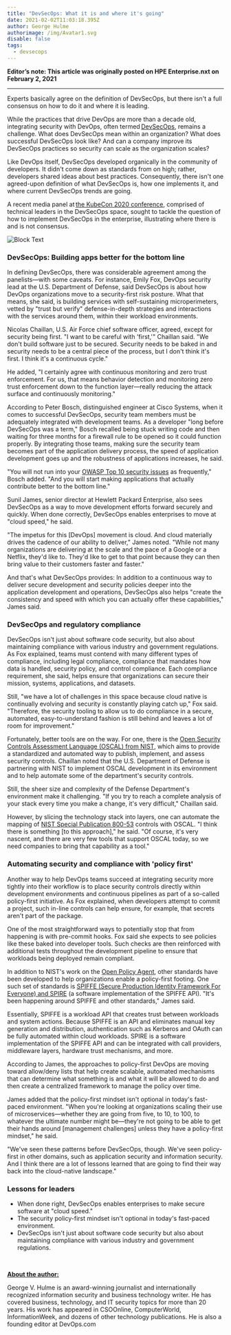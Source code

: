 ```yaml
---
title: "DevSecOps: What it is and where it's going"
date: 2021-02-02T11:03:18.395Z
author: George Hulme
authorimage: /img/Avatar1.svg
disable: false
tags:
  - devsecops
---
```

**Editor’s note: This article was originally posted on HPE Enterprise.nxt on February 2, 2021** 

- - -

Experts basically agree on the definition of DevSecOps, but there isn't a full consensus on how to do it and where it is leading. 

While the practices that drive DevOps are more than a decade old, integrating security with DevOps, often termed [DevSecOps](https://resources.whitesourcesoftware.com/blog-whitesource/devsecops), remains a challenge. What does DevSecOps mean within an organization? What does successful DevSecOps look like? And can a company improve its DevSecOps practices so security can scale as the organization scales? 

Like DevOps itself, DevSecOps developed organically in the community of developers. It didn't come down as standards from on high; rather, developers shared ideas about best practices. Consequently, there isn't one agreed-upon definition of what DevSecOps is, how one implements it, and where current DevSecOps trends are going. 

A recent media panel at [the KubeCon 2020 conference](https://events.linuxfoundation.org/kubecon-cloudnativecon-north-america/https://events.linuxfoundation.org/kubecon-cloudnativecon-north-america/), comprised of technical leaders in the DevSecOps space, sought to tackle the question of how to implement DevSecOps in the enterprise, illustrating where there is and is not consensus. 

![Block Text](/img/devsecops_-what-it-is-and-where-it-s-going.png "Block text")

### DevSecOps: Building apps better for the bottom line

In defining DevSecOps, there was considerable agreement among the panelists—with some caveats. For instance, Emily Fox, DevOps security lead at the U.S. Department of Defense, said DevSecOps is about how DevOps organizations move to a security-first risk posture. What that means, she said, is building services with self-sustaining microperimeters, vetted by "trust but verify" defense-in-depth strategies and interactions with the services around them, within their workload environments.

Nicolas Chaillan, U.S. Air Force chief software officer, agreed, except for security being first. "I want to be careful with 'first,'" Chaillan said. "We don't build software just to be secured. Security needs to be baked in and security needs to be a central piece of the process, but I don't think it's first. I think it's a continuous cycle."

He added, "I certainly agree with continuous monitoring and zero trust enforcement. For us, that means behavior detection and monitoring zero trust enforcement down to the function layer—really reducing the attack surface and continuously monitoring."

According to Peter Bosch, distinguished engineer at Cisco Systems, when it comes to successful DevSecOps, security team members must be adequately integrated with development teams. As a developer "long before DevSecOps was a term," Bosch recalled being stuck writing code and then waiting for three months for a firewall rule to be opened so it could function properly. By integrating those teams, making sure the security team becomes part of the application delivery process, the speed of application development goes up and the robustness of applications increases, he said.

"You will not run into your [OWASP Top 10 security issues](https://owasp.org/www-project-top-ten/) as frequently," Bosch added. "And you will start making applications that actually contribute better to the bottom line."

Sunil James, senior director at Hewlett Packard Enterprise, also sees DevSecOps as a way to move development efforts forward securely and quickly. When done correctly, DevSecOps enables enterprises to move at "cloud speed," he said.

"The impetus for this [DevOps] movement is cloud. And cloud materially drives the cadence of our ability to deliver," James noted. "While not many organizations are delivering at the scale and the pace of a Google or a Netflix, they'd like to. They'd like to get to that point because they can then bring value to their customers faster and faster."

And that's what DevSecOps provides: In addition to a continuous way to deliver secure development and security policies deeper into the application development and operations, DevSecOps also helps "create the consistency and speed with which you can actually offer these capabilities," James said.

### DevSecOps and regulatory compliance

DevSecOps isn't just about software code security, but also about maintaining compliance with various industry and government regulations. As Fox explained, teams must contend with many different types of compliance, including legal compliance, compliance that mandates how data is handled, security policy, and control compliance. Each compliance requirement, she said, helps ensure that organizations can secure their mission, systems, applications, and datasets.

Still, "we have a lot of challenges in this space because cloud native is continually evolving and security is constantly playing catch up," Fox said. "Therefore, the security tooling to allow us to do compliance in a secure, automated, easy-to-understand fashion is still behind and leaves a lot of room for improvement."

Fortunately, better tools are on the way. For one, there is the [Open Security Controls Assessment Language (OSCAL) from NIST](https://pages.nist.gov/OSCAL/), which aims to provide a standardized and automated way to publish, implement, and assess security controls. Chaillan noted that the U.S. Department of Defense is partnering with NIST to implement OSCAL development in its environment and to help automate some of the department's security controls.

Still, the sheer size and complexity of the Defense Department's environment make it challenging. "If you try to reach a complete analysis of your stack every time you make a change, it's very difficult," Chaillan said.

However, by slicing the technology stack into layers, one can automate the mapping of [NIST Special Publication 800-53](https://nvd.nist.gov/800-53) controls with OSCAL. "I think there is something [to this approach]," he said. "Of course, it's very nascent, and there are very few tools that support OSCAL today, so we need companies to bring that capability as a tool."

### Automating security and compliance with 'policy first'

Another way to help DevOps teams succeed at integrating security more tightly into their workflow is to place security controls directly within development environments and continuous pipelines as part of a so-called policy-first initiative. As Fox explained, when developers attempt to commit a project, such in-line controls can help ensure, for example, that secrets aren't part of the package.

One of the most straightforward ways to potentially stop that from happening is with pre-commit hooks. Fox said she expects to see policies like these baked into developer tools. Such checks are then reinforced with additional tests throughout the development pipeline to ensure that workloads being deployed remain compliant.

In addition to NIST's work on the [Open Policy Agent](https://www.openpolicyagent.org/), other standards have been developed to help organizations enable a policy-first footing. One such set of standards is [SPIFFE (Secure Production Identity Framework For Everyone) and SPIRE](https://developer.hpe.com/platform/spiffe-and-spire-projects/home) (a software implementation of the SPIFFE API). "It's been happening around SPIFFE and other standards," James said.

Essentially, SPIFFE is a workload API that creates trust between workloads and system actions. Because SPIFFE is an API and eliminates manual key generation and distribution, authentication such as Kerberos and OAuth can be fully automated within cloud workloads. SPIRE is a software implementation of the SPIFFE API and can be integrated with call providers, middleware layers, hardware trust mechanisms, and more.

According to James, the approaches to policy-first DevOps are moving toward allow/deny lists that help create scalable, automated mechanisms that can determine what something is and what it will be allowed to do and then create a centralized framework to manage the policy over time.

James added that the policy-first mindset isn't optional in today's fast-paced environment. "When you're looking at organizations scaling their use of microservices—whether they are going from five, to 10, to 100, to whatever the ultimate number might be—they're not going to be able to get their hands around [management challenges] unless they have a policy-first mindset," he said.

"We've seen these patterns before DevSecOps, though. We've seen policy-first in other domains, such as application security and information security. And I think there are a lot of lessons learned that are going to find their way back into the cloud-native landscape."

### Lessons for leaders

* When done right, DevSecOps enables enterprises to make secure software at "cloud speed."
* The security policy-first mindset isn't optional in today's fast-paced environment.
* DevSecOps isn't just about software code security but also about maintaining compliance with various industry and government regulations.

<br />

<u>**About the author:**</u>

George V. Hulme is an award-winning journalist and internationally recognized information security and business technology writer. He has covered business, technology, and IT security topics for more than 20 years. His work has appeared in CSOOnline, ComputerWorld, InformationWeek, and dozens of other technology publications. He is also a founding editor at DevOps.com
